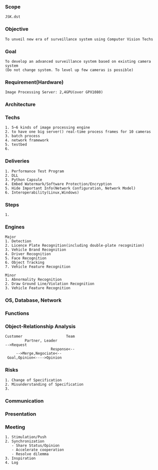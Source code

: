 ### Scope
    JSK.dst

### Objective
    To unveil new era of surveillance system using Computer Vision Techs
### Goal
    To develop an advanced surveillance system based on existing camera system
    (Do not change system. To level up few cameras is possible)
    
### Requirement(Hardware)
    Image Processing Server: 2,4GPU(over GPX1080)
    
### Architecture
    
    
### Techs
    1. 5~6 kinds of image processing engine
    2. to have one big server() real-time process frames for 10 cameras
    3. batch process
    4. network framework
    5. testbed
    6. 

### Deliveries
    1. Performance Test Program
    2. DLL
    3. Python Capsule
    4. Embed Watermark/Software Protection/Encryption
    5. Hide Important Info(Network Configuration, Network Model)
    6. Interoperability(Linux,Windows)
    
### Steps
    1.

### Engines
    Major
    1. Detection
    2. Licence Plate Recognition(including double-plate recognition)
    3. Vehicle Brand Recognition
    4. Driver Recognition
    5. Face Recognition
    6. Object Tracking
    7. Vehicle Feature Recognition

    Minor
    1. Abnormality Recognition
    2. Draw Ground Line/Violation Recognition
    3. Vehicle Feature Recognition

### OS, Database, Network

### Functions
    

### Object-Relationship Analysis
    Customer                    Team
             Partner, Leader
    -->Request
                         Response<--
         -->Merge,Negociate<--
     Goal,Opinion<---->Opinion 
### Risks
    1. Change of Specification
    2. Misunderstanding of Specification
    3. 
    
### Communication
    
    
### Presentation
    
    
### Meeting
    1. Stimulation/Push
    2. Synchronization
       - Share Status/Opinion
       - Accelerate cooperation
       - Resolve dilemma
    3. Inspiration
    4. Log
